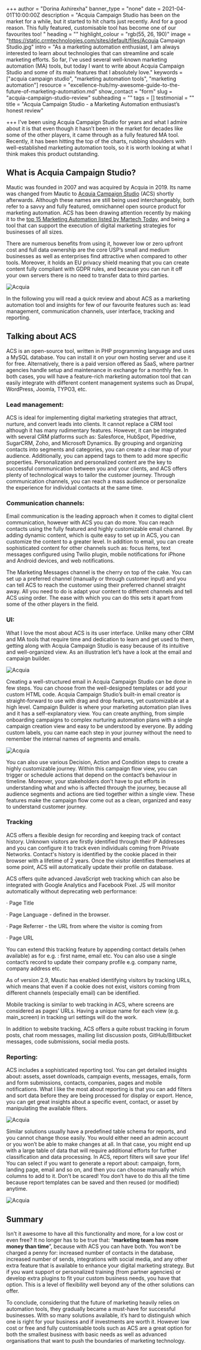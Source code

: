 +++
author = "Dorina Axhirexha"
banner_type = "none"
date = 2021-04-01T10:00:00Z
description = "Acquia Campaign Studio has been on the market for a while, but it started to hit charts just recently. And for a good reason. This fully featured, customisable tool has become one of our favourites too! "
heading = ""
highlight_colour = "rgb(55, 26, 190)"
image = "https://static.crmtechnologies.com/sites/default/files/Acquia Campaign Studio.jpg"
intro = "As a marketing automation enthusiast, I am always interested to learn about technologies that can streamline and scale marketing efforts. So far, I've used several well-known marketing automation (MA) tools, but today I want to write about Acquia Campaign Studio and some of its main features that I absolutely love."
keywords = ["acquia campaign studio", "marketing automation tools", "marketing automation"]
resource = "excellence-hub/my-awesome-guide-to-the-future-of-marketing-automation.md"
show_contact = "form"
slug = "acquia-campaign-studio-review"
subheading = ""
tags = []
testimonial = ""
title = "Acquia Campaign Studio - a Marketing Automation enthusiast’s honest review"

+++
I've been using Acquia Campaign Studio for years and what I admire about it is that even though it hasn’t been in the market for decades like some of the other players, it came through as a fully featured MA tool. Recently, it has been hitting the top of the charts, rubbing shoulders with well-established marketing automation tools, so it is worth looking at what I think makes this product outstanding.

## What is Acquia Campaign Studio?

Mautic was founded in 2007 and was acquired by Acquia in 2019. Its name was changed from Mautic to [Acquia Campaign Studio](https://www.acquia.com/products/marketing-cloud/campaign-studio) (ACS) shortly afterwards. Although these names are still being used interchangeably, both refer to a savvy and fully featured, omnichannel open source product for marketing automation. ACS has been drawing attention recently by making it to the [top 15 Marketing Automation listed by Martech Today](https://downloads.digitalmarketingdepot.com/MIR_1602_B2BMrkgAuto_landingpage_mtt.html?utm_source=mtt&utm_medium=textlink&utm_campaign=sidebar), and being a tool that can support the execution of digital marketing strategies for businesses of all sizes.

There are numerous benefits from using it, however low or zero upfront cost and full data ownership are the core USP’s small and medium businesses as well as enterprises find attractive when compared to other tools. Moreover, it holds an EU privacy shield meaning that you can create content fully compliant with GDPR rules, and because you can run it off your own servers there is no need to transfer data to third parties.

![Acquia](https://static.crmtechnologies.com/sites/default/files/Acquia_CampaignStudio_Dashboard.png "Acquia_Campaign Studio Dashboard")

In the following you will read a quick review and about ACS as a marketing automation tool and insights for few of our favourite features such as: lead management, communication channels, user interface, tracking and reporting.

## Talking about ACS

ACS is an open-source tool, written in PHP programming language and uses a MySQL database. You can install it on your own hosting server and use it for free. Alternatively, there is a paid version offered as SaaS, where partner agencies handle setup and maintenance in exchange for a monthly fee. In both cases, you will have a feature-rich marketing automation tool that can easily integrate with different content management systems such as Drupal, WordPress, Joomla, TYPO3, etc.

### Lead management:

ACS is ideal for implementing digital marketing strategies that attract, nurture, and convert leads into clients. It cannot replace a CRM tool although it has many rudimentary features. However, it can be integrated with several CRM platforms such as: Salesforce, HubSpot, Pipedrive, SugarCRM, Zoho, and Microsoft Dynamics. By grouping and organizing contacts into segments and categories, you can create a clear map of your audience. Additionally, you can append tags to them to add more specific properties. Personalization and personalized content are the key to successful communication between you and your clients, and ACS offers plenty of technological ways to tailor the customer journey. Through communication channels, you can reach a mass audience or personalize the experience for individual contacts at the same time.

### Communication channels:

Email communication is the leading approach when it comes to digital client communication, however with ACS you can do more. You can reach contacts using the fully featured and highly customizable email channel. By adding dynamic content, which is quite easy to set up in ACS, you can customize the content to a greater level. In addition to email, you can create sophisticated content for other channels such as: focus items, text messages configured using Twilio plugin, mobile notifications for iPhone and Android devices, and web notifications.

The Marketing Messages channel is the cherry on top of the cake. You can set up a preferred channel (manually or through customer input) and you can tell ACS to reach the customer using their preferred channel straight away. All you need to do is adapt your content to different channels and tell ACS using order. The ease with which you can do this sets it apart from some of the other players in the field.

### UI:

What I love the most about ACS is its user interface. Unlike many other CRM and MA tools that require time and dedication to learn and get used to them, getting along with Acquia Campaign Studio is easy because of its intuitive and well-organized view. As an illustration let’s have a look at the email and campaign builder.

![Acquia](https://static.crmtechnologies.com/sites/default/files/Acquia_CampaignStudio_EmailEditor.png "Acquia_Campaign Studio Email Editor")

Creating a well-structured email in Acquia Campaign Studio can be done in few steps. You can choose from the well-designed templates or add your custom HTML code. Acquia Campaign Studio’s built-in email creator is straight-forward to use with drag and drop features, yet customizable at a high level. Campaign Builder is where your marketing automation plan lives and it has a self-explanatory view. You can create anything, from simple onboarding campaigns to complex nurturing automation plans with a single campaign creation view and easy to be understood by everyone. By adding custom labels, you can name each step in your journey without the need to remember the internal names of segments and emails.

![Acquia](https://static.crmtechnologies.com/sites/default/files/Acquia_CampaignStudio_CampaignEditor.png "Acquia_Campaign Studio Campaign Editor")

You can also use various Decision, Action and Condition steps to create a highly customizable journey. Within this campaign flow view, you can trigger or schedule actions that depend on the contact’s behaviour in timeline. Moreover, your stakeholders don’t have to put efforts in understanding what and who is affected through the journey, because all audience segments and actions are tied together within a single view. These features make the campaign flow come out as a clean, organized and easy to understand customer journey.

### Tracking

ACS offers a flexible design for recording and keeping track of contact history. Unknown visitors are firstly identified through their IP Addresses and you can configure it to track even individuals coming from Private Networks. Contact's history is identified by the cookie placed in their browser with a lifetime of 2 years. Once the visitor identifies themselves at some point, ACS will automatically update their profile on database.

ACS offers quite advanced JavaScript web tracking which can also be integrated with Google Analytics and Facebook Pixel. JS will monitor automatically without deprecating web performance:

· Page Title

· Page Language - defined in the browser.

· Page Referrer - the URL from where the visitor is coming from

· Page URL

You can extend this tracking feature by appending contact details (when available) as for e.g. : first name, email etc. You can also use a single contact’s record to update their company profile e.g. company name, company address etc.

As of version 2.9, Mautic has enabled identifying visitors by tracking URLs, which means that even if a cookie does not exist, visitors coming from different channels (especially email) can be identified.

Mobile tracking is similar to web tracking in ACS, where screens are considered as pages’ URLs. Having a unique name for each view (e.g. main_screen) in tracking url settings will do the work.

In addition to website tracking, ACS offers a quite robust tracking in forum posts, chat room messages, mailing list discussion posts, GitHub/Bitbucket messages, code submissions, social media posts.

### Reporting:

ACS includes a sophisticated reporting tool. You can get detailed insights about: assets, asset downloads, campaign events, messages, emails, form and form submissions, contacts, companies, pages and mobile notifications. What I like the most about reporting is that you can add filters and sort data before they are being processed for display or export. Hence, you can get great insights about a specific event, contact, or asset by manipulating the available filters.

![Acquia](https://static.crmtechnologies.com/sites/default/files/Acquia_CampaignStudio_Reporting1.png "Acquia_Campaign Studio Reporting 1")

Similar solutions usually have a predefined table schema for reports, and you cannot change those easily. You would either need an admin account or you won’t be able to make changes at all. In that case, you might end up with a large table of data that will require additional efforts for further classification and data processing. In ACS, report filters will save your life! You can select if you want to generate a report about: campaign, form, landing page, email and so on, and then you can choose manually which columns to add to it. Don’t be scared! You don’t have to do this all the time because report templates can be saved and then reused (or modified) anytime.

![Acquia](https://static.crmtechnologies.com/sites/default/files/Acquia_CampaignStudio_Reporting2.png "Acquia_Campaign Studio Reporting 2")

## Summary

Isn't it awesome to have all this functionality and more, for a low cost or even free? It no longer has to be true that: “**marketing team has more money than time**”, because with ACS you can have both. You won't be charged a penny for: increased number of contacts in the database, increased number of sends, integrations with social media, and any other extra feature that is available to enhance your digital marketing strategy. But if you want support or personalized training (from partner agencies) or develop extra plugins to fit your custom business needs, you have that option. This is a level of flexibility well beyond any of the other solutions can offer.

To conclude, considering that the future of marketing heavily relies on automation tools, they gradually became a must-have for successful businesses. With so many solutions available, it’s hard to distinguish which one is right for your business and if investments are worth it. However low cost or free and fully customisable tools such as ACS are a great option for both the smallest business with basic needs as well as advanced organisations that want to push the boundaries of marketing technology.